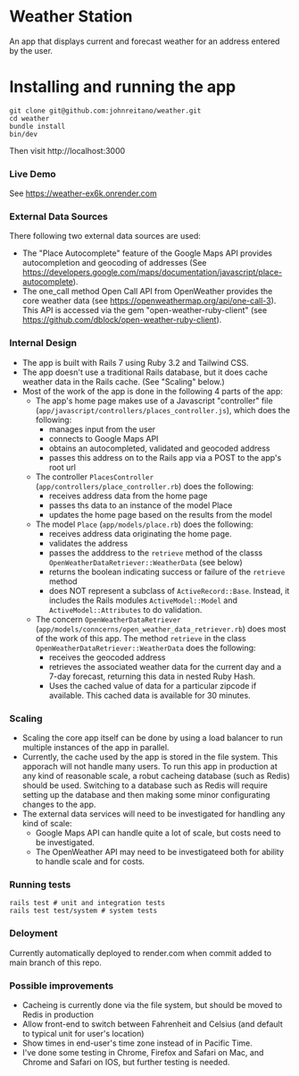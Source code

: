 # Weather Station

An app that displays current and forecast weather for an address entered by the user.

# Installing and running the app

```
git clone git@github.com:johnreitano/weather.git
cd weather
bundle install
bin/dev
```

Then visit http://localhost:3000

### Live Demo

See https://weather-ex6k.onrender.com

### External Data Sources

There following two external data sources are used:

- The "Place Autocomplete" feature of the Google Maps API provides autocompletion and geocoding of addresses (See https://developers.google.com/maps/documentation/javascript/place-autocomplete).
- The one_call method Open Call API from OpenWeather provides the core weather data (see https://openweathermap.org/api/one-call-3). This API is accessed via the gem "open-weather-ruby-client" (see https://github.com/dblock/open-weather-ruby-client).

### Internal Design

- The app is built with Rails 7 using Ruby 3.2 and Tailwind CSS.
- The app doesn't use a traditional Rails database, but it does cache weather data in the Rails cache. (See "Scaling" below.)
- Most of the work of the app is done in the following 4 parts of the app:
  - The app's home page makes use of a Javascript "controller" file (`app/javascript/controllers/places_controller.js`), which does the following:
    - manages input from the user
    - connects to Google Maps API
    - obtains an autocompleted, validated and geocoded address
    - passes this address on to the Rails app via a POST to the app's root url
  - The controller `PlacesController` (`app/controllers/place_controller.rb`) does the following:
    - receives address data from the home page
    - passes ths data to an instance of the model Place
    - updates the home page based on the results from the model
  - The model `Place` (`app/models/place.rb`) does the following:
    - receives address data originating the home page.
    - validates the address
    - passes the adddress to the `retrieve` method of the classs `OpenWeatherDataRetriever::WeatherData` (see below)
    - returns the boolean indicating success or failure of the `retrieve` method
    - does NOT represent a subclass of `ActiveRecord::Base`. Instead, it includes the Rails modules `ActiveModel::Model` and `ActiveModel::Attributes` to do validation.
  - The concern `OpenWeatherDataRetriever` (`app/models/conncerns/open_weather_data_retriever.rb`) does most of the work of this app. The method `retrieve` in the class `OpenWeatherDataRetriever::WeatherData` does the following:
    - receives the geocoded address
    - retrieves the associated weather data for the current day and a 7-day forecast, returning this data in nested Ruby Hash.
    - Uses the cached value of data for a particular zipcode if available. This cached data is available for 30 minutes.

### Scaling

- Scaling the core app itself can be done by using a load balancer to run multiple instances of the app in parallel.
- Currently, the cache used by the app is stored in the file system. This apporach will not handle many users. To run this app in production at any kind of reasonable scale, a robut cacheing database (such as Redis) should be used. Switching to a database such as Redis will require setting up the database and then making some minor configurating changes to the app.
- The external data services will need to be investigated for handling any kind of scale:
  - Google Maps API can handle quite a lot of scale, but costs need to be investigated.
  - The OpenWeather API may need to be investigateed both for ability to handle scale and for costs.

### Running tests

```
rails test # unit and integration tests
rails test test/system # system tests
```

### Deloyment

Currently automatically deployed to render.com when commit added to main branch of this repo.

### Possible improvements

- Cacheing is currently done via the file system, but should be moved to Redis in production
- Allow front-end to switch between Fahrenheit and Celsius (and default to typical unit for user's location)
- Show times in end-user's time zone instead of in Pacific Time.
- I've done some testing in Chrome, Firefox and Safari on Mac, and Chrome and Safari on IOS, but further testing is needed.
